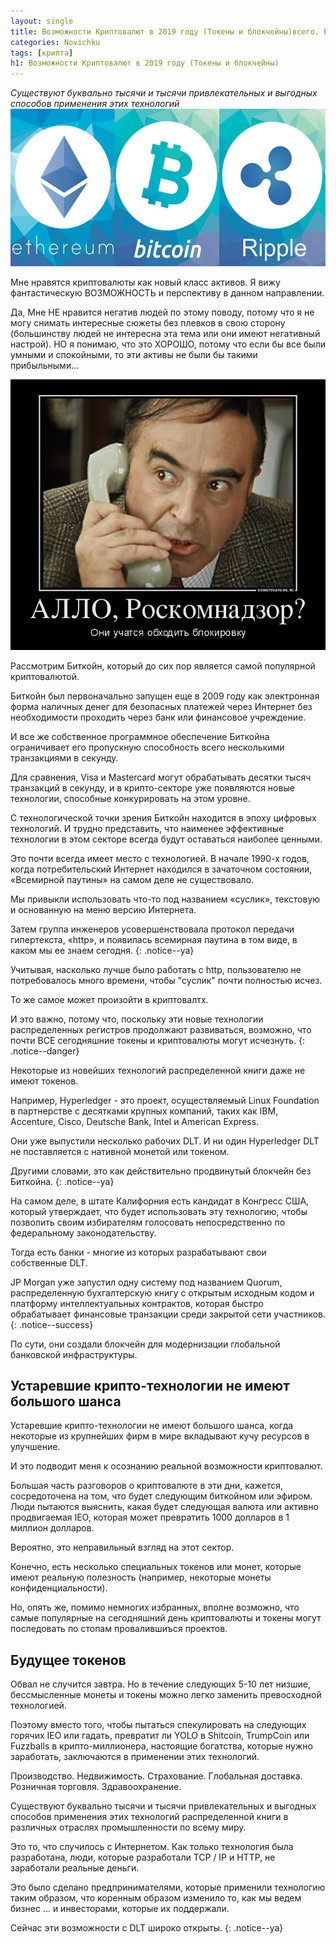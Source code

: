 ```yaml
---
layout: single
title: Возможности Криптовалют в 2019 году (Токены и блокчейны)всего. Все способы [2019]
categories: Novichku
tags: [крипта]
h1: Возможности Криптовалют в 2019 году (Токены и блокчейны)
---
```

*Существуют буквально тысячи и тысячи привлекательных и выгодных способов применения этих технологий*
![bitcoin](/assets/images/novichku/vozm.jpg)

Мне нравятся криптовалюты как новый класс активов. Я вижу фантастическую ВОЗМОЖНОСТЬ и перспективу в данном направлении.

Да, Мне НЕ нравится негатив людей по этому поводу, потому что я не могу снимать интересные сюжеты без плевков в свою сторону (большинству людей не интересна эта тема или они имеют негативный настрой). НО я понимаю, что это ХОРОШО, потому что если бы все были умными и спокойными, то эти активы не были бы такими прибыльными…

![bitcoin](/assets/images/novichku/vozm2.jpeg)

Рассмотрим Биткойн, который до сих пор является самой популярной криптовалютой.

Биткойн был первоначально запущен еще в 2009 году как электронная форма наличных денег для безопасных платежей через Интернет без необходимости проходить через банк или финансовое учреждение.

И все же собственное программное обеспечение Биткойна ограничивает его пропускную способность всего несколькими транзакциями в секунду.

Для сравнения, Visa и Mastercard могут обрабатывать десятки тысяч транзакций в секунду, и в крипто-секторе уже появляются новые технологии, способные конкурировать на этом уровне.

С технологической точки зрения Биткойн находится в эпоху цифровых технологий. И трудно представить, что наименее эффективные технологии в этом секторе всегда будут оставаться наиболее ценными.

Это почти всегда имеет место с технологией. В начале 1990-х годов, когда потребительский Интернет находился в зачаточном состоянии, «Всемирной паутины» на самом деле не существовало.

Мы привыкли использовать что-то под названием «суслик», текстовую и основанную на меню версию Интернета.

Затем группа инженеров усовершенствовала протокол передачи гипертекста, «http», и появилась всемирная паутина в том виде, в каком мы ее знаем сегодня.
{: .notice--ya}

Учитывая, насколько лучше было работать с http, пользователю не потребовалось много времени, чтобы "суслик" почти полностью исчез.

То же самое может произойти в криптовалтх.

И это важно, потому что, поскольку эти новые технологии распределенных регистров продолжают развиваться, возможно, что почти ВСЕ сегодняшние токены и криптовалюты могут исчезнуть.
{: .notice--danger}

Некоторые из новейших технологий распределенной книги даже не имеют токенов.

Например, Hyperledger - это проект, осуществляемый Linux Foundation в партнерстве с десятками крупных компаний, таких как IBM, Accenture, Cisco, Deutsche Bank, Intel и American Express.

Они уже выпустили несколько рабочих DLT. И ни один Hyperledger DLT не поставляется с нативной монетой или токеном.

Другими словами, это как действительно продвинутый блокчейн без Биткойна.
{: .notice--ya}

На самом деле, в штате Калифорния есть кандидат в Конгресс США, который утверждает, что будет использовать эту технологию, чтобы позволить своим избирателям голосовать непосредственно по федеральному законодательству.

Тогда есть банки - многие из которых разрабатывают свои собственные DLT.

JP Morgan уже запустил одну систему под названием Quorum, распределенную бухгалтерскую книгу с открытым исходным кодом и платформу интеллектуальных контрактов, которая быстро обрабатывает финансовые транзакции среди закрытой сети участников.
{: .notice--success}

По сути, они создали блокчейн для модернизации глобальной банковской инфраструктуры.

## Устаревшие крипто-технологии не имеют большого шанса

Устаревшие крипто-технологии не имеют большого шанса, когда некоторые из крупнейших фирм в мире вкладывают кучу ресурсов в улучшение.

И это подводит меня к осознанию реальной возможности криптовалют.

Большая часть разговоров о криптовалюте в эти дни, кажется, сосредоточена на том, что будет следующим биткойном или эфиром. Люди пытаются выяснить, какая будет следующая валюта или активно продвигаемая IEO, которая может превратить 1000 долларов в 1 миллион долларов.

Вероятно, это неправильный взгляд на этот сектор.

Конечно, есть несколько специальных токенов или монет, которые имеют реальную полезность (например, некоторые монеты конфиденциальности).

Но, опять же, помимо немногих избранных, вполне возможно, что самые популярные на сегодняшний день криптовалюты и токены могут последовать по стопам провалившиъся проектов.

## Будущее токенов

Обвал не случится завтра. Но в течение следующих 5-10 лет низшие, бессмысленные монеты и токены можно легко заменить превосходной технологией.

Поэтому вместо того, чтобы пытаться спекулировать на следующих горячих IEO или гадать, превратит ли YOLO в Shitcoin, TrumpCoin или Fuzzballs в крипто-миллионера, настоящие богатства, которые нужно заработать, заключаются в применении этих технологий.

Производство. Недвижимость. Страхование. Глобальная доставка. Розничная торговля. Здравоохранение.

Существуют буквально тысячи и тысячи привлекательных и выгодных способов применения этих технологий распределенной книги в различных отраслях промышленности по всему миру.

Это то, что случилось с Интернетом. Как только технология была разработана, люди, которые разработали TCP / IP и HTTP, не заработали реальные деньги.

Это было сделано предпринимателями, которые применили технологию таким образом, что коренным образом изменило то, как мы ведем бизнес ... и инвесторами, которые их поддержали.

Сейчас эти возможности с DLT широко открыты.
{: .notice--ya}
